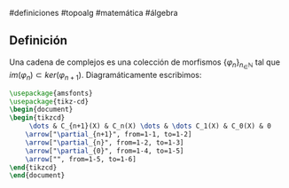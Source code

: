 #definiciones #topoalg #matemática #álgebra
## Definición

Una cadena de complejos es una colección de morfismos $\{\varphi_n\}_{n_\in\mathbb{N}}$  tal que $im(\varphi_{n}) \subset ker(\varphi_{n+1})$. Diagramáticamente escribimos:
```tikz
\usepackage{amsfonts}
\usepackage{tikz-cd}
\begin{document}
\begin{tikzcd}
	 \dots & C_{n+1}(X) & C_n(X) \dots & \dots C_1(X) & C_0(X) & 0
	\arrow["\partial_{n+1}", from=1-1, to=1-2]
	\arrow["\partial_{n}", from=1-2, to=1-3]
	\arrow["\partial_{0}", from=1-4, to=1-5]
	\arrow["", from=1-5, to=1-6]
\end{tikzcd}
\end{document}
```